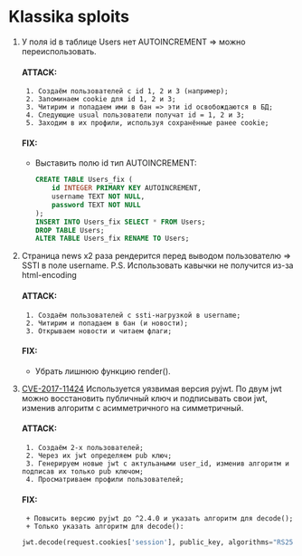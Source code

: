 # Klassika sploits

1. У поля id в таблице Users нет AUTOINCREMENT => можно переиспользовать.

	#### ATTACK:
		1. Создаём пользователей с id 1, 2 и 3 (например);
		2. Запоминаем cookie для id 1, 2 и 3;
		3. Читирим и попадаем ими в бан => эти id освобождаются в БД;
		4. Следующие usual пользователи получат id = 1, 2 и 3;
		5. Заходим в их профили, используя сохранённые ранее cookie;
	
	#### FIX:
	- Выставить полю id тип AUTOINCREMENT:

		```sql
		CREATE TABLE Users_fix (
			id INTEGER PRIMARY KEY AUTOINCREMENT,
			username TEXT NOT NULL,
			password TEXT NOT NULL
		);
		INSERT INTO Users_fix SELECT * FROM Users;
		DROP TABLE Users;
		ALTER TABLE Users_fix RENAME TO Users;
		```

2. Страница news х2 раза рендерится перед выводом пользователю => SSTI в поле username.
P.S. Использовать кавычки не получится из-за html-encoding

	#### ATTACK:
		1. Создаём пользователей с ssti-нагрузкой в username;
		2. Читирим и попадаем в бан (и новости);
		3. Открываем новости и читаем флаги;
	
	#### FIX:
	- Убрать лишнюю функцию render().

3. [CVE-2017-11424](https://github.com/silentsignal/rsa_sign2n/tree/release/CVE-2017-11424) Используется уязвимая версия pyjwt. По двум jwt можно восстановить публичный ключ и подписывать свои jwt, изменив алгоритм с асимметричного на симметричный.

	#### ATTACK:
		1. Создаём 2-x пользователей;
		2. Через их jwt определяем pub ключ;
		3. Генерируем новые jwt с актульаными user_id, изменив алгоритм и подписав их только pub ключом;
		4. Просматриваем профили пользователей;
	
	#### FIX:
		+ Повысить версию pyjwt до ^2.4.0 и указать алгоритм для decode();
		+ Только указать алгоритм для decode():
	```python
	jwt.decode(request.cookies['session'], public_key, algorithms="RS256")
	```
